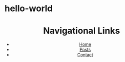 # hello-world
<!--Just another repository I'm new to coding and computer science, and I'm excited to learn new things. Let's see what I can do and if this works correctly with hello-world-->
<!DOCTYPE html>
<html>
  <body>
    <header>
      <h1>Navigational Links</h1>
      <div id="nav">
        <ul>
          <li><a href="#home">Home</a></li>
          <li><a href="#posts">Posts</a></li>
          <li><a href="#contact">Contact</a></li>
        </ul>
      </div>
    </header>
  </body>
  
</html>
